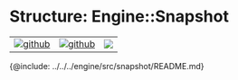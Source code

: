 # Structure: Engine::Snapshot

| | | |
|-|-|-|
[![github](https://img.shields.io/badge/github-source-blue.svg)](https://github.com/iotaledger/stronghold.rs/tree/dev/engine/src/snapshot) | [![github](https://img.shields.io/badge/rust-docs-green.svg)](https://docs.rs/stronghold_engine/engine/latest/snapshot/index.html)| [![](https://img.shields.io/crates/v/stronghold-engine.svg)](https://crates.io/crates/stronghold-engine)


{@include: ../../../engine/src/snapshot/README.md}